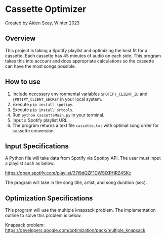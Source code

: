 # Cassette Optimizer

Created by Aiden Seay, Winter 2023

## Overview

This project is taking a Spotify playlist and optimizing the best fit for a cassette. Each cassette has 45 minutes of audio on each side. This program takes this into account and does appropriate calculations so the cassette can have the most songs possible.

## How to use

1. Include necessary environmental variables `SPOTIPY_CLIENT_ID` and `SPOTIPY_CLIENT_SECRET` in your local system.
2. Execute `pip install spotipy`.
3. Execute `pip install ortools`. 
4. Run `python CassetteMain.py` in your terminal.
5. Input a Spotify playlist URL.
6. The program returns a text file `cassette.txt` with optimal song order for cassette conversion.

## Input Specifications

A Python file will take data from Spotify via Spotipy API. The user must input a
playlist such as below:

https://open.spotify.com/playlist/37i9dQZF1DWSIXPHRZ4SKc

The program will take in the song title, artist, and song duration (sec).

## Optimization Specifications

This program will use the multiple knapsack problem. The implementation outline 
to solve this problem is below. 

Knapsack problem: https://developers.google.com/optimization/pack/multiple_knapsack
